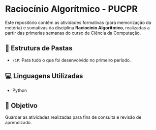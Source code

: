 # Raciocínio Algorítmico - PUCPR
Este repositório contém as atividades formativas (para memorização da metéria) e somativas da disciplina **Raciocínio Algorítmico**, realizadas a partir das primerias semanas do curso de Ciência da Computação.

## 📁 Estrutura de Pastas
- `/1P`: Para tudo o que foi desenvolvido no primeiro período.

## 💻 Linguagens Utilizadas
- Python

## 🚀 Objetivo
Guardar as atividades realizadas para fins de consulta e revisão de aprendizado.
